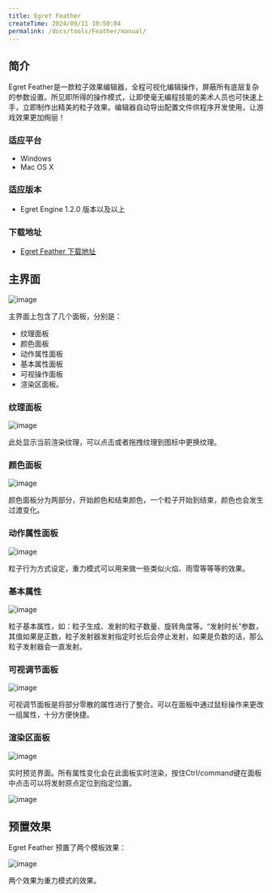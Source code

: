 ```yaml
---
title: Egret Feather
createTime: 2024/09/11 10:50:04
permalink: /docs/tools/Feather/manual/
---
```

## 简介

Egret Feather是一款粒子效果编辑器，全程可视化编辑操作，屏蔽所有底层复杂的参数设置。所见即所得的操作模式，让即使毫无编程技能的美术人员也可快速上手，立即制作出精美的粒子效果。编辑器自动导出配置文件供程序开发使用，让游戏效果更加绚丽！

### 适应平台* Windows* Mac OS X
### 适应版本
* Egret Engine 1.2.0 版本以及以上### 下载地址
* [Egret Feather 下载地址](http://www.egret.com/downloads/feather.html)## 主界面![image](2.png)主界面上包含了几个面板，分别是：
* 纹理面板
* 颜色面板
* 动作属性面板
* 基本属性面板
* 可视操作面板
* 渲染区面板。### 纹理面板![image](3.png)此处显示当前渲染纹理，可以点击或者拖拽纹理到图标中更换纹理。### 颜色面板![image](4.png)颜色面板分为两部分，开始颜色和结束颜色，一个粒子开始到结束，颜色也会发生过渡变化。### 动作属性面板![image](5.png)粒子行为方式设定，重力模式可以用来做一些类似火焰、雨雪等等等的效果。### 基本属性![image](6.png)粒子基本属性，如：粒子生成、发射的粒子数量、旋转角度等。“发射时长”参数，其值如果是正数，粒子发射器发射指定时长后会停止发射，如果是负数的话，那么粒子发射器会一直发射。### 可视调节面板![image](7.png)可视调节面板是将部分零散的属性进行了整合。可以在面板中通过鼠标操作来更改一组属性，十分方便快捷。### 渲染区面板![image](8.png)实时预览界面。所有属性变化会在此面板实时渲染，按住Ctrl/command键在面板中点击可以将发射原点定位到指定位置。![image](9.png)## 预置效果
Egret Feather 预置了两个模板效果：![image](10.png)两个效果为重力模式的效果。
